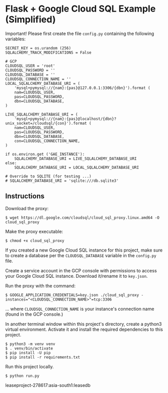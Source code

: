 # Flask + Google Cloud SQL Example (Simplified)

Important! Please first create the file `config.py` containing the following variables:

```
SECRET_KEY = os.urandom (256)
SQLALCHEMY_TRACK_MODIFICATIONS = False

# GCP
CLOUDSQL_USER = 'root'
CLOUDSQL_PASSWORD = ''
CLOUDSQL_DATABASE = ''
CLOUDSQL_CONNECTION_NAME = ''
LOCAL_SQLALCHEMY_DATABASE_URI = (
    'mysql+pymysql://{nam}:{pas}@127.0.0.1:3306/{dbn}').format (
    nam=CLOUDSQL_USER,
    pas=CLOUDSQL_PASSWORD,
    dbn=CLOUDSQL_DATABASE,
)

LIVE_SQLALCHEMY_DATABASE_URI = (
    'mysql+pymysql://{nam}:{pas}@localhost/{dbn}?unix_socket=/cloudsql/{con}').format (
    nam=CLOUDSQL_USER,
    pas=CLOUDSQL_PASSWORD,
    dbn=CLOUDSQL_DATABASE,
    con=CLOUDSQL_CONNECTION_NAME,
)

if os.environ.get ('GAE_INSTANCE'):
    SQLALCHEMY_DATABASE_URI = LIVE_SQLALCHEMY_DATABASE_URI
else:
    SQLALCHEMY_DATABASE_URI = LOCAL_SQLALCHEMY_DATABASE_URI

# Override to SQLITE (for testing ...)
# SQLALCHEMY_DATABASE_URI = 'sqlite:///db.sqlite3'
```

## Instructions

Download the proxy:

`$ wget https://dl.google.com/cloudsql/cloud_sql_proxy.linux.amd64 -O cloud_sql_proxy`

Make the proxy executable:

`$ chmod +x cloud_sql_proxy`

If you created a new Google Cloud SQL instance for this project, make sure to create a database per the `CLOUDSQL_DATABASE` variable in the `config.py` file.

Create a service account in the GCP console with permissions to access your Google Cloud SQL instance. Download it/rename it to `key.json`.

Run the proxy with the command:

`$ GOOGLE_APPLICATION_CREDENTIALS=key.json ./cloud_sql_proxy -instances="<CLOUDSQL_CONNECTION_NAME>"=tcp:3306`

... where `CLOUDSQL_CONNECTION_NAME` is your instance's connection name (found in the GCP console.)

In another terminal window within this project's directory, create a python3 virtual environment. Activate it and install the required dependencies to this project.

```
$ python3 -m venv venv
$ . venv/bin/activate
$ pip install -U pip
$ pip install -r requirements.txt
```

Run this project locally.

`$ python run.py`

leaseproject-278617:asia-south1:leasedb


<!-- The core Firebase JS SDK is always required and must be listed first -->
<script src="https://www.gstatic.com/firebasejs/7.14.6/firebase-app.js"></script>

<!-- TODO: Add SDKs for Firebase products that you want to use
     https://firebase.google.com/docs/web/setup#available-libraries -->
<script src="https://www.gstatic.com/firebasejs/7.14.6/firebase-analytics.js"></script>

<script>
  // Your web app's Firebase configuration
  var firebaseConfig = {
    apiKey: "AIzaSyAsdfmtsIUEDuD_u1TiUDz-s2HWNUETl0s",
    authDomain: "ifrs16project.firebaseapp.com",
    databaseURL: "https://ifrs16project.firebaseio.com",
    projectId: "ifrs16project",
    storageBucket: "ifrs16project.appspot.com",
    messagingSenderId: "244857188028",
    appId: "1:244857188028:web:13978a9937f96c8a14eab9",
    measurementId: "G-Z2TKP59EHN"
  };
  // Initialize Firebase
  firebase.initializeApp(firebaseConfig);
  firebase.analytics();
</script>